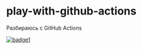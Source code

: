 # play-with-github-actions
Разбираюсь с GitHub Actions

[![badge1][img]][wf]

[img]: https://github.com/Mazdaywik/play-with-github-actions/workflows/CI/badge.svg
[wf]: https://github.com/Mazdaywik/play-with-github-actions/actions?query=workflow:CI
